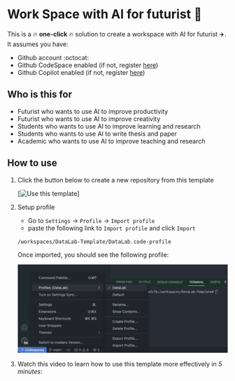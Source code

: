 # Work Space with AI for futurist :butterfly:


This is a  :fire: __one-click__  :fire: solution to create a workspace with AI for futurist :airplane:. It assumes you have: 

- Github account :octocat:
- Github CodeSpace enabled (if not, register [here](https://github.com/features/codespaces))
- Github Copilot enabled (if not, register [here](https://github.com/features/copilot))

## Who is this for

- Futurist who wants to use AI to improve productivity
- Futurist who wants to use AI to improve creativity
- Students who wants to use AI to improve learning and research
- Students who wants to use AI to write thesis and paper
- Academic who wants to use AI to improve teaching and research



## How to use

1. Click the button below to create a new repository from this template

   [![Use this template](https://img.shields.io/badge/Use%20this%20template-2ea44f?style=for-the-badge&logo=github)]

2. Setup profile

   - Go to `Settings` -> `Profile` -> `Import profile` 
   - paste the following link to `Import profile` and click `Import`

   ```bash
   /workspaces/DataLab-Template/DataLab.code-profile
   ```

   Once imported, you should see the following profile:

   ![image-profile](images/profile-screenshot.png)

3. Watch this video to learn how to use this template more effectively in _5 minutes_:

